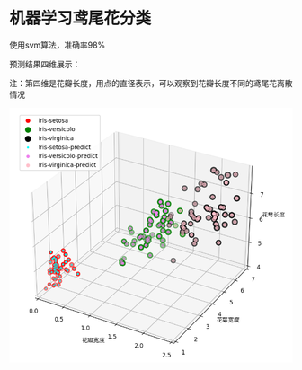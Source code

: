 # 机器学习鸢尾花分类

使用svm算法，准确率98%


预测结果四维展示：

注：第四维是花瓣长度，用点的直径表示，可以观察到花瓣长度不同的鸢尾花离散情况


![avatar](./result.png)


